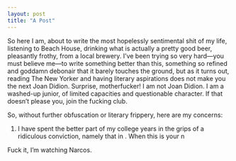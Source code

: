 ```yaml
---
layout: post
title: "A Post"
---
```

So here I am, about to write the most hopelessly sentimental shit of my life, listening to Beach House, drinking what is actually a pretty good beer, pleasantly frothy, from a local brewery. I’ve been trying so very hard—you must believe me—to write something better than this, something so refined and goddamn debonair that it barely touches the ground, but as it turns out, reading The New Yorker and having literary aspirations does not make you the next Joan Didion. Surprise, motherfucker! I am not Joan Didion. I am a washed-up junior, of limited capacities and questionable character. If that doesn’t please you, join the fucking club.

So, without further obfuscation or literary frippery, here are my concerns:

1) I have spent the better part of my college years in the grips of a ridiculous conviction, namely that in . When this is your n

Fuck it, I’m watching Narcos.

